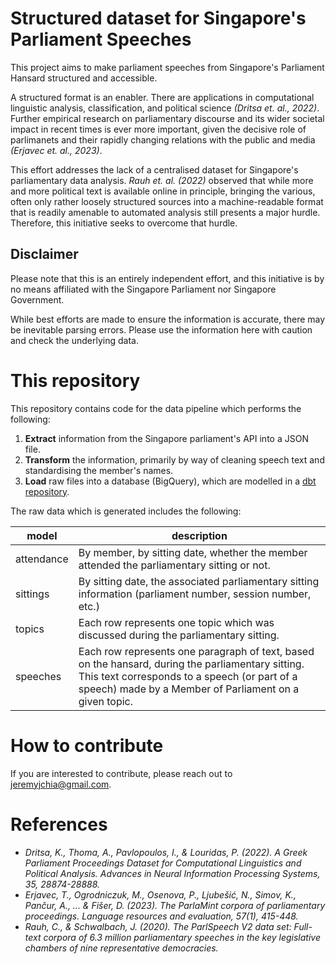 # Structured dataset for Singapore's Parliament Speeches
This project aims to make parliament speeches from Singapore's Parliament Hansard structured and accessible. 

A structured format is an enabler. There are applications in computational linguistic analysis, classification, and political science *(Dritsa et. al., 2022)*. Further empirical research on parliamentary discourse and its wider societal impact in recent times is ever more important, given the decisive role of parlimanets and their rapidly changing relations with the public and media *(Erjavec et. al., 2023)*.

This effort addresses the lack of a centralised dataset for Singapore's parliamentary data analysis. *Rauh et. al. (2022)* observed that while more and more political text is available online in principle, bringing the various, often only rather loosely structured sources into a machine-readable format that is readily amenable to automated analysis still presents a major hurdle. Therefore, this initiative seeks to overcome that hurdle.

## Disclaimer

Please note that this is an entirely independent effort, and this initiative is by no means affiliated with the Singapore Parliament nor Singapore Government.

While best efforts are made to ensure the information is accurate, there may be inevitable parsing errors. Please use the information here with caution and check the underlying data.

# This repository

This repository contains code for the data pipeline which performs the following:

1. **Extract** information from the Singapore parliament's API into a JSON file.
2. **Transform** the information, primarily by way of cleaning speech text and standardising the member's names.
3. **Load** raw files into a database (BigQuery), which are modelled in a [dbt repository](https://github.com/jeremychia/singapore-parliament-speeches-dbt).

The raw data which is generated includes the following:

| model | description |
|-------|-------------|
|attendance|By member, by sitting date, whether the member attended the parliamentary sitting or not.|
|sittings|By sitting date, the associated parliamentary sitting information (parliament number, session number, etc.)
|topics|Each row represents one topic which was discussed during the parliamentary sitting.|
|speeches|Each row represents one paragraph of text, based on the hansard, during the parliamentary sitting. This text corresponds to a speech (or part of a speech) made by a Member of Parliament on a given topic.|

# How to contribute

If you are interested to contribute, please reach out to jeremyjchia@gmail.com. 

# References
* *Dritsa, K., Thoma, A., Pavlopoulos, I., & Louridas, P. (2022). A Greek Parliament Proceedings Dataset for Computational Linguistics and Political Analysis. Advances in Neural Information Processing Systems, 35, 28874-28888.*
* *Erjavec, T., Ogrodniczuk, M., Osenova, P., Ljubešić, N., Simov, K., Pančur, A., ... & Fišer, D. (2023). The ParlaMint corpora of parliamentary proceedings. Language resources and evaluation, 57(1), 415-448.*
* *Rauh, C., & Schwalbach, J. (2020). The ParlSpeech V2 data set: Full-text corpora of 6.3 million parliamentary speeches in the key legislative chambers of nine representative democracies.*